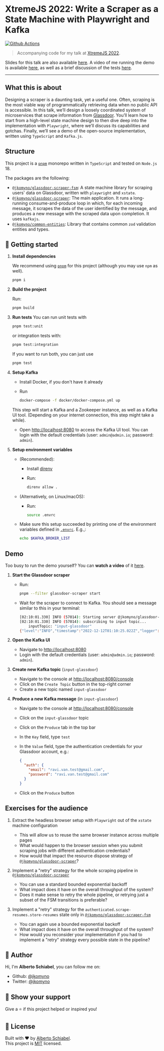 # XtremeJS 2022: Write a Scraper as a State Machine with Playwright and Kafka

[![Github Actions](https://github.com/jkomyno/xtremejs-2022/actions/workflows/ci.yaml/badge.svg?branch=master)](https://github.com/jkomyno/xtremejs-2022/actions/workflows/ci.yaml)

> Accompanying code for my talk at [XtremeJS 2022](https://xtremejs.dev/2022/schedule/).

Slides for this talk are also available [here](https://jkomyno-xtremejs-2022.vercel.app).
A video of me running the demo is available [here](https://www.loom.com/share/ad141b76eff74064baf1437be58e6f24), as well as a brief discussion of the tests [here](https://www.loom.com/share/994db06c61744b5a836406c2206af91f).

---------------------------------------------

## What this is about

Designing a scraper is a daunting task, yet a useful one. Often, scraping is the most viable way of programmatically retrieving data when no public API is accessible. In this talk, we’ll design a loosely coordinated system of microservices that scrape information from [Glassdoor](https://www.glassdoor.com). You’ll learn how to start from a high-level state machine design to then dive deep into the implementation with `Playwright`, where we’ll discuss its capabilities and gotchas. Finally, we’ll see a demo of the open-source implementation, written using `TypeScript` and `Kafka.js`.

## Structure

This project is a [`pnpm`](https://pnpm.io/) monorepo written in `TypeScript` and tested on `Node.js` 18.

The packages are the following:

- [`@jkomyno/glassdoor-scraper-fsm`](./packages/glassdoor-scraper-fsm/): A state machine library for scraping users' data on Glassdoor, written with `playwright` and `xstate`.
- [`@jkomyno/glassdoor-scraper`](./packages/glassdoor-scraper/): The main application. It runs a long-running consume-and-produce loop in which, for each incoming message, it scrapes the data of the user identified by the message, and produces a new message with the scraped data upon completion. It uses `kafkajs`.
- [`@jkomyno/common-entities`](./packages/common-entities/): Library that contains common `zod` validation entities and types.

## 🚀 Getting started

1.  **Install dependencies**

    We recommend using [`pnpm`](https://pnpm.io/) for this project (although you may use `npm` as well).

    ```sh
    pnpm i
    ```

2. **Build the project**

    Run:

    ```sh
    pnpm build
    ```

3. **Run tests**
    You can run unit tests with 

    ```sh
    pnpm test:unit
    ```
    or integration tests with:

    ```sh
    pnpm test:integration
    ```

    If you want to run both, you can just use

    ```sh
    pnpm test
    ```

4. **Setup Kafka**

    - Install Docker, if you don't have it already
    - Run

        ```sh
        docker-compose -f docker/docker-compose.yml up
        ```

    This step will start a Kafka and a Zookeeper instance, as well as a Kafka UI tool.
    (Depending on your internet connection, this step might take a while).

    - Open [http://localhost:8080](http://localhost:8080) to access the Kafka UI tool.
      You can login with the default credentials (user: `admin@admin.io`; password: `admin`).

5. **Setup environment variables**
    - (Recommended):
        - Install [direnv](https://direnv.net/)
        - Run:

            ```sh
            direnv allow .
            ```

    - (Alternatively, on Linux/macOS):
        - Run:

            ```sh
            source .envrc
            ```
    
    - Make sure this setup succeeded by printing one of the environment variables defined in [`.envrc`](./.envrc). E.g.,:

        ```sh
        echo $KAFKA_BROKER_LIST
        ```
## Demo

Too busy to run the demo yourself? You can **watch a video** of it [here](https://www.loom.com/share/ad141b76eff74064baf1437be58e6f24).

1. **Start the Glassdoor scraper**
    - Run:
        
        ```sh
        pnpm --filter glassdoor-scraper start
        ```
    - Wait for the scraper to connect to Kafka. You should see a message similar to this in your terminal:

        ```sh
        [02:10:01.330] INFO (57014): Starting server @jkomyno/glassdoor-scraper
        [02:10:01.330] INFO (57014): subscribing to input topic...
            inputTopic: "input-glassdoor"
        {"level":"INFO","timestamp":"2022-12-12T01:10:25.022Z","logger":"kafkajs","message":"[ConsumerGroup] Consumer has joined the group","groupId":"@jkomyno/glassdoor-scraper","memberId":"@jkomyno/glassdoor-scraper-6a4dbc47-5e9b-48bc-b0a8-c2901a1d32cc","leaderId":"@jkomyno/glassdoor-scraper-6a4dbc47-5e9b-48bc-b0a8-c2901a1d32cc","isLeader":true,"memberAssignment":{"input-glassdoor":[0]},"groupProtocol":"RoundRobinAssigner","duration":23687}
        ```

2. **Open the Kafka UI**
    - Navigate to [http://localhost:8080](http://localhost:8080)
    - Login with the default credentials (user: `admin@admin.io`; password: `admin`).

3. **Create new Kafka topic** (`input-glassdoor`)
    - Navigate to the console at [http://localhost:8080/console](http://localhost:8080/console)
    - Click on the `Create Topic` button in the top-right corner
    - Create a new topic named `input-glassdoor`

4. **Produce a new Kafka message** (in `input-glassdoor`)
    - Navigate to the console at [http://localhost:8080/console](http://localhost:8080/console)
    - Click on the `input-glassdoor` topic
    - Click on the `Produce` tab in the top bar
    - In the `Key` field, type `test`
    - In the `Value` field, type the authentication credentials for your Glassdoor account, e.g.:
            
        ```json
        {
          "auth": {
            "email": "ravi.van.test@gmail.com",
            "password": "ravi.van.test@gmail.com"
          }
        }
        ```
    - Click on the `Produce` button

## Exercises for the audience

1. Extract the headless browser setup with `Playwright` out of the `xstate` machine configuration
    - This will allow us to reuse the same browser instance across multiple pages
    - What would happen to the browser session when you submit scraping jobs with different authentication credentials?
    - How would that impact the resource dispose strategy of [`@jkomyno/glassdoor-scraper`](./packages/glassdoor-scraper/)?

2. Implement a "retry" strategy for the whole scraping pipeline in [`@jkomyno/glassdoor-scraper`](./packages/glassdoor-scraper/)
    - You can use a standard bounded exponential backoff
    - What impact does it have on the overall throughput of the system?
    - Does it make sense to retry the whole pipeline, or retrying just a subset of the FSM transitions is preferable?

3. Implement a "retry" strategy for the `authenticated.scrape-resumes.store-resumes` state only in [`@jkomyno/glassdoor-scraper-fsm`](./packages/glassdoor-scraper-fsm/)
    - You can again use a bounded exponential backoff
    - What impact does it have on the overall throughput of the system?
    - How would you reconsider your implementation if you had to implement a "retry" strategy every possible state in the pipeline?

## 👤 Author

Hi, I'm **Alberto Schiabel**, you can follow me on:

- Github: [@jkomyno](https://github.com/jkomyno)
- Twitter: [@jkomyno](https://twitter.com/jkomyno)

## 🦄 Show your support

Give a ⭐️ if this project helped or inspired you!

## 📝 License

Built with ❤️ by [Alberto Schiabel](https://github.com/jkomyno).<br />
This project is [MIT](https://github.com/jkomyno/xtremejs-2022/blob/master/LICENSE) licensed.
